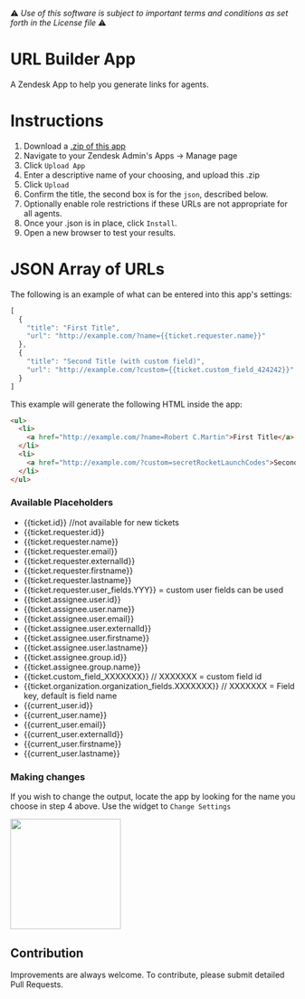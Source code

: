 :warning: *Use of this software is subject to important terms and conditions as set forth in the License file* :warning:

# URL Builder App

A Zendesk App to help you generate links for agents.

# Instructions

1. Download a [.zip of this app](https://github.com/zendesklabs/url_builder_app/archive/master.zip)
2. Navigate to your Zendesk Admin's Apps -> Manage page
3. Click `Upload App`
4. Enter a descriptive name of your choosing, and upload this .zip
5. Click `Upload`
6. Confirm the title, the second box is for the `json`, described below.
7. Optionally enable role restrictions if these URLs are not appropriate for all agents.
8. Once your .json is in place, click `Install`.
9. Open a new browser to test your results.

# JSON Array of URLs

The following is an example of what can be entered into this app's settings:

```javascript
[
  {
    "title": "First Title",
    "url": "http://example.com/?name={{ticket.requester.name}}"
  },
  {
    "title": "Second Title (with custom field)",
    "url": "http://example.com/?custom={{ticket.custom_field_424242}}"
  }
]
```

This example will generate the following HTML inside the app:
```html
<ul>
  <li>
    <a href="http://example.com/?name=Robert C.Martin">First Title</a>
  </li>
  <li>
    <a href="http://example.com/?custom=secretRocketLaunchCodes">Second Title (with custom field)</a>
  </li>
</ul>
```

### Available Placeholders
* {{ticket.id}} //not available for new tickets
* {{ticket.requester.id}}
* {{ticket.requester.name}}
* {{ticket.requester.email}}
* {{ticket.requester.externalId}}
* {{ticket.requester.firstname}}
* {{ticket.requester.lastname}}
* {{ticket.requester.user_fields.YYY}} = custom user fields can be used
* {{ticket.assignee.user.id}}
* {{ticket.assignee.user.name}}
* {{ticket.assignee.user.email}}
* {{ticket.assignee.user.externalId}}
* {{ticket.assignee.user.firstname}}
* {{ticket.assignee.user.lastname}}
* {{ticket.assignee.group.id}}
* {{ticket.assignee.group.name}}
* {{ticket.custom_field_XXXXXXX}} // XXXXXXX = custom field id
* {{ticket.organization.organization_fields.XXXXXXX}} // XXXXXXX = Field key, default is field name
* {{current_user.id}}
* {{current_user.name}}
* {{current_user.email}}
* {{current_user.externalId}}
* {{current_user.firstname}}
* {{current_user.lastname}}

### Making changes

If you wish to change the output, locate the app by looking for the name you choose in step 4 above. Use the widget to `Change Settings`

<img width="195" src="https://github.com/watchmanmonitoring/url_builder_app/raw/master/assets/app-settings-change.png" />


## Contribution

Improvements are always welcome. To contribute, please submit detailed Pull Requests.
